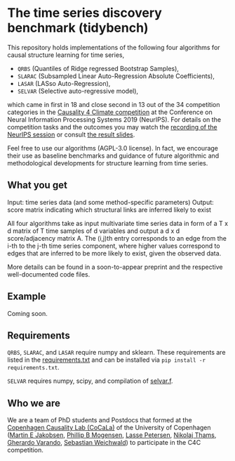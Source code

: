 # The **ti**me series **d**iscover**y** **bench**mark (tidybench)

This repository holds implementations of the following four algorithms for causal structure learning for time series,

* `QRBS` (Quantiles of Ridge regressed Bootstrap Samples),
* `SLARAC` (Subsampled Linear Auto-Regression Absolute Coefficients),
* `LASAR` (LASso Auto-Regression),
* `SELVAR` (Selective auto-regressive model),

which came in first in 18 and close second in 13 out of the 34 competition categories in the [Causality 4 Climate competition](https://causeme.uv.es/neurips2019/) at the Conference on Neural Information Processing Systems 2019 (NeurIPS). For details on the competition tasks and the outcomes you may watch the [recording of the NeurIPS session](https://slideslive.com/38922052/competition-track-day-21) or consult [the result slides](https://causeme.uv.es/neurips2019/static/img/Runge_NeurIPS_compressed.pdf).

Feel free to use our algorithms (AGPL-3.0 license). In fact, we encourage their use as baseline benchmarks and guidance of future algorithmic and methodological developments for structure learning from time series.


## What you get

Input: time series data (and some method-specific parameters)
Output: score matrix indicating which structural links are inferred likely to exist

All four algorithms take as input multivariate time series data in form of a T x d matrix of T time samples of d variables and output a d x d score/adjacency matrix A. The (i,j)th entry corresponds to an edge from the i-th to the j-th time series component, where higher values correspond to edges that are inferred to be more likely to exist, given the observed data.

More details can be found in a soon-to-appear preprint and the respective well-documented code files.


## Example

Coming soon.


## Requirements

`QRBS`, `SLARAC`, and `LASAR` require numpy and sklearn. These requirements are listed in the [requirements.txt](requirements.txt) and can be installed via `pip install -r requirements.txt`.

`SELVAR` requires numpy, scipy, and compilation of [selvar.f](tidybench/selvar.f).

## Who we are

We are a team of PhD students and Postdocs that formed at the [Copenhagen Causality Lab (CoCaLa)](https://math.ku.dk/cocala) of the University of Copenhagen ([Martin E Jakobsen](https://www.math.ku.dk/english/research/spt/cocala/?pure=en/persons/410383), [Phillip B Mogensen](https://www.math.ku.dk/english/staff/?pure=en/persons/467826), [Lasse Petersen](https://www.math.ku.dk/english/research/spt/cocala/?pure=en/persons/433485), [Nikolaj Thams](https://nikolajthams.github.io/), [Gherardo Varando](https://gherardovarando.github.io/), [Sebastian Weichwald](https://sweichwald.de)) to participate in the C4C competition.
